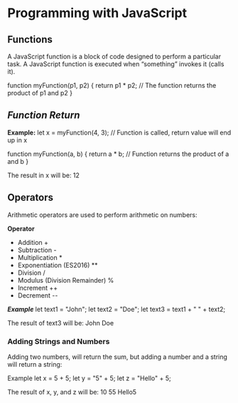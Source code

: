 # **Programming with JavaScript**

## **Functions**

A JavaScript function is a block of code designed to perform a particular task.
A JavaScript function is executed when “something” invokes it (calls it).

function myFunction(p1, p2) { return p1 \* p2; // The function returns the product of p1 and p2 }

## **_Function Return_**

**Example:**
let x = myFunction(4, 3); // Function is called, return value will end up in x

function myFunction(a, b) {
return a \* b; // Function returns the product of a and b
}

The result in x will be:
12

## **Operators**

Arithmetic operators are used to perform arithmetic on numbers:

**Operator**

- Addition +
- Subtraction -
- Multiplication \*
- Exponentiation (ES2016) \*\*
- Division /
- Modulus (Division Remainder) %
- Increment ++
- Decrement --

**_Example_**
let text1 = "John";
let text2 = "Doe";
let text3 = text1 + " " + text2;

The result of text3 will be:
John Doe

### **Adding Strings and Numbers**

Adding two numbers, will return the sum, but adding a number and a string will return a string:

Example
let x = 5 + 5;
let y = "5" + 5;
let z = "Hello" + 5;

The result of x, y, and z will be:
10
55
Hello5

